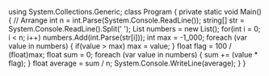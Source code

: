 using System.Collections.Generic;
class Program
{
    private static void Main()
    {
        // Arrange
        int n = int.Parse(System.Console.ReadLine());
        string[] str = System.Console.ReadLine().Split(' ');
        List<int> numbers = new List<int>();
        for(int i = 0; i < n; i++)
            numbers.Add(int.Parse(str[i]));
        int max = -1_000;
        foreach (var value in numbers)
        {
            if(value > max)
                max = value;
        }
        float flag = 100 / (float)max;
        float sum = 0;
        foreach (var value in numbers)
        {
            sum += (value * flag);
        }
        float average = sum / n;
        System.Console.WriteLine(average);
    }
}